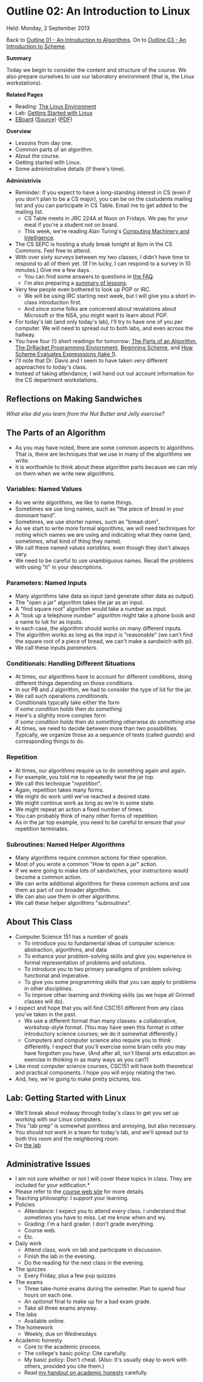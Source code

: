 Outline 02: An Introduction to Linux
====================================

Held: Monday, 2 September 2013

Back to [Outline 01 - An Introduction to Algorithms](outline.01.html).
On to [Outline 03 - An Introduction to Scheme](outline.03.html).

**Summary**

Today we begin to consider the content and structure of the course.  We
also prepare ourselves to use our laboratory environment (that is, the 
Linux workstations).

**Related Pages**

* Reading: [The Linux Environment](../readings/linux-reading.html)
* Lab: [Getting Started with Linux](../readings/linux-lab.html)
* [EBoard](../eboards/02.html) 
  ([Source](../eboards/02.md))
  ([PDF](../eboards/02.pdf))

**Overview**

* Lessons from day one.
* Common parts of an algorithm.
* About the course.
* Getting started with Linux.
* Some administrative details (if there's time).

**Administrivia**

* Reminder: If you expect to have a long-standing interest in CS (even if
  you don't plan to be a CS major), you can be on the csstudents mailing
  list and you can participate in CS Table.  Email me to get added to
  the mailing list.
    * CS Table meets in JRC 224A at Noon on Fridays.  We pay for your
      meal if you're a student not on board.
    * This week, we're reading Alan Turing's [Computing Machinery and
      Intelligence](http://www.csee.umbc.edu/courses/471/papers/turing.pdf).
* The CS SEPC is hosting a study break tonight at 8pm in the CS Commons.
  Feel free to attend.
* With over sixty surveys between my two classes, I didn't have time
  to respond to all of them yet.  (If I'm lucky, I can respond to a
  survey in 10 minutes.)  Give me a few days.
    * You can find some answers to questions in [the
      FAQ](../handouts/faq.html).  
    * I'm also preparing a [summary of
      lessons](../handouts/lessons.html).
* Very few people even bothered to look up PGP or IRC.
    * We will be using IRC starting next week, but I will give you a
      short in-class introduction first.
    * And since some folks are concerned about revalations about Microsoft
      or the NSA, you might want to learn about PGP.
* For today's lab (and only today's lab), I'll try to have one of you 
  per computer.  We will need to spread out to both labs, and even across
  the hallway.
* You have four (!) short readings for tomorrow: 
  [The Parts of an Algorithm](../readings/algorithms-reading.html),
  [The DrRacket Programming Enviornment](../readings/drracket-reading.html),
  [Beginning Scheme](../readings/beginning-scheme-reading.html), and
  [How Scheme Evaluates Expresssions (take 1)](../readings/scheme-eval-1.html).
* I'll note that Dr. Davis and I seem to have taken very different approaches
  to today's class.
* Instead of taking attendance, I will hand out out account information
  for the CS department workstations.

Reflections on Making Sandwiches
--------------------------------

*What else did you learn from the Nut Butter and Jelly exercise?*

The Parts of an Algorithm
-------------------------

* As you may have noted, there are some common aspects to algorithms.
  That is, there are techniques that we use in many of the algorithms
  we write.  
* It is worthwhile to think about these algorithm parts
  because we can rely on them when we write new algorithms. 

### Variables: Named Values

* As we write algorithms, we like to name things.  
* Sometimes we use long names, such as "the piece of bread in 
  your dominant hand".
* Sometimes, we use shorter names, such as "bread-dom".  
* As we start to write more formal algorithms, we will need
  techniques for noting which names we are using and indicating
  what they name (and, sometimes, what kind of thing they name).
* We call these named values *variables*, even though they
  don't always vary.
* We need to be careful to use unambiguous names.  Recall the 
  problems with using "it" in your descriptions.

### Parameters: Named Inputs

* Many algorithms take data as input (and generate other data
  as output).
* The "open a jar" algorithm takes the jar as an input.
* A "find square root" algorithm would take a number as input.
* A "look up a telephone number" algorithm might take a phone
  book and a name to lok for as inputs.
* In each case, the algorithm should works on many different inputs.
* The algorithm works as long as the input is
  "reasonable" (we can't find the square root of a piece of bread,
  we can't make a sandwich with pi).
* We call these inputs *parameters*.

### Conditionals: Handling Different Situations

* At times, our algorithms have to account for different conditions, doing
  different things depending on those conditions.  
* In our PB and J algorithm, we had to consider the type of lid for the jar.
* We call such operations *conditionals*.  
* Conditionals typically take either the form <br>
  if *some condition holds* then *do something*
* Here's a slightly more complex form <br>
  if *some condition holds* then *do something* otherwise
  *do something else*
* At times, we need to decide between more than two possibilities.
  Typically, we organize those as a sequence of tests (called *guards*)
  and corresponding things to do.

### Repetition

* At times, our algorithms require us to do something again and again.
* For example, you told me to repeatedly twist the jar top.
* We call this technique "*repetition*".  
* Again, repetition takes many forms.  
* We might do work until we've reached a desired state.
* We might continue work as long as we're in some state.
* We might repeat an action a fixed number of times.
* You can probably think of many other forms of repetition.
* As in the jar top example, you need to be careful to ensure that your
  repetition terminates.

### Subroutines: Named Helper Algorithms

* Many algorithms require common actions for their operation.  
* Most of you wrote a common "How to open a jar" action.
* If we were going to make lots of sandwiches, your instructions would
  become a common action.
* We can write additional algorithms for these common actions and 
  use them as part of our broader algorithm.  
* We can also use them in other algorithms.
* We call these helper algorithms "*subroutines*".

About This Class
----------------

* Computer Science 151 has a number of goals
    * To introduce you to fundamental ideas of computer science: abstraction,
      algorithms, and data
    * To enhance your problem-solving skills and give you experience
      in formal representation of problems and solutions.
    * To introduce you to two primary paradigms of problem solving:
      functional and imperative.
    * To give you some programming skills that you can apply to problems
      in other disciplines.
    * To improve other learning and thinking skills (as we hope all
      Grinnell classes will do).
* I expect and hope that you will find CSC151 different from any class
  you've taken in the past.
    * We use a different format than many classes: a collaborative,
      workshop-style format.  (You may have seen this format in other
      introductory science courses; we do it somewhat differently.)
    * Computers and computer science also require you to think differently.
      I expect that you'll exercise some brain cells you may have forgotten
      you have.  (And after all, isn't liberal arts education an exercise
      in thinking in as many ways as you can?)
* Like most computer science courses, CSC151 will have both theoretical
  and practical components.  I hope you will enjoy relating the two.
* And, hey, we're going to make pretty pictures, too.

Lab: Getting Started with Linux
-------------------------------

* We'll break about midway through today's class to get you set up
  working with our Linux computers.
* This "lab prep" is somewhat pointless and annoying, but also necessary.
* You should not work in a team for today's lab, and we'll spread out
  to both this room and the neighboring room.
* Do [the lab](../Labs/linux-lab.html)

Administrative Issues
---------------------

* I am not sure whether or not I will cover these topics in class.
  They are included for your edification.*
* Please refer to the [course web site](../home/) for more details.  
* Teaching philosophy: I support your learning.
* Policies
    * Attendance: I expect you to attend every class.  I understand that
      sometimes you have to miss.  Let me know when and wy.
    * Grading: I'm a hard grader.  I don't grade everything.
    * Course web.
    * Etc.
* Daily work
    * Attend class, work on lab and participate in discussion.
    * Finish the lab in the evening.
    * Do the reading for the next class in the evening.
* The quizzes
    * Every Friday, plus a few pop quizzes
* The exams
    * Three take-home exams during the semester.  Plan to spend
      four hours on each one.
    * An *optional* final to make up for a bad exam grade.
    * Take all three exams anyway.
* The labs
    * Available online. 
* The homework
    * Weekly, due on Wednesdays
* Academic honesty
    * Core to the academic process.
    * The college's basic policy: Cite carefully.
    * My basic policy: Don't cheat.  (Also: It's usually okay to work with
      others, provided you cite them.)
    * Read [my handout on academic honesty](../Handouts/academic-honesty.html)
      carefully.


